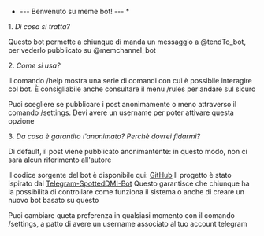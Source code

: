 * \-\-\- Benvenuto su meme bot\! \-\-\- *

1\. _Di cosa si tratta?_

Questo bot permette a chiunque di manda un messaggio a @tendTo\_bot, per vederlo pubblicato su @memchannel\_bot

2\. _Come si usa?_

Il comando /help mostra una serie di comandi con cui è possibile interagire col bot\. È consigliabile anche consultare il menu /rules per andare sul sicuro

Puoi scegliere se pubblicare i post anonimamente o meno attraverso il comando /settings\. Devi avere un username per poter attivare questa opzione

3\. _Da cosa è garantito l'anonimato? Perchè dovrei fidarmi?_

Di default, il post viene pubblicato anonimantente: in questo modo, non ci sarà alcun riferimento all'autore

Il codice sorgente del bot è disponibile qui: [GitHub](https://github.com/TendTo/MemeBot)
Il progetto è stato ispirato dal [Telegram\-SpottedDMI\-Bot](https://github.com/UNICT-DMI/Telegram-SpottedDMI-Bot)
Questo garantisce che chiunque ha la possibilità di controllare come funziona il sistema o anche di creare un nuovo bot basato su questo

Puoi cambiare queta preferenza in qualsiasi momento con il comando /settings, a patto di avere un username associato al tuo account telegram
